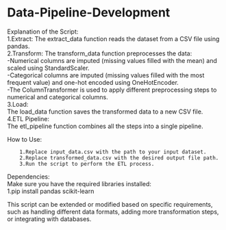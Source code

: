# Data-Pipeline-Development
Explanation of the Script:                                                                                                                                                                                         
		1.Extract:
			The extract_data function reads the dataset from a CSV file using pandas.      
		2.Transform:
			The transform_data function preprocesses the data:                                                                                                                                                        
			-Numerical columns are imputed (missing values filled with the mean) and scaled using StandardScaler.                                                                                                      
			-Categorical columns are imputed (missing values filled with the most frequent value) and one-hot encoded using OneHotEncoder.                                                                             
			-The ColumnTransformer is used to apply different preprocessing steps to numerical and categorical columns.                                                                                                
		3.Load:                                                                                                                                                                                                      
			The load_data function saves the transformed data to a new CSV file.                                                                                                                                       
		4.ETL Pipeline:                                                                                                                                                                                              
			The etl_pipeline function combines all the steps into a single pipeline.                                                                                                                                           

How to Use:

		1.Replace input_data.csv with the path to your input dataset.
		2.Replace transformed_data.csv with the desired output file path.
		3.Run the script to perform the ETL process.


Dependencies:                                                                                                                                                                                                      
Make sure you have the required libraries installed:                                                                                                                                                                                                                                                                                                                                                                              
	       1.pip install pandas scikit-learn  

This script can be extended or modified based on specific requirements, such as handling different data formats, adding more transformation steps, or integrating with databases.

